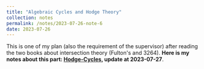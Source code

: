 ```yaml
---
title: "Algebraic Cycles and Hodge Theory"
collection: notes
permalink: /notes/2023-07-26-note-6
date: 2023-07-26
---
```

This is one of my plan (also the requirement of the supervisor) after reading the two books about intersection theory (Fulton's and 3264). **Here is my notes about this part: [Hodge-Cycles](https://dvlxlwz.github.io/files/Hodge.pdf), update at 2023-07-27**.
